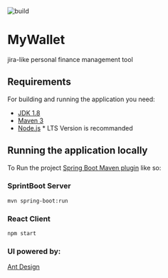 ![build](https://github.com/runqingz/PersonalManagementTool/workflows/build/badge.svg)
# MyWallet
jira-like personal finance management tool

## Requirements

For building and running the application you need:

- [JDK 1.8](http://www.oracle.com/technetwork/java/javase/downloads/jdk8-downloads-2133151.html)
- [Maven 3](https://maven.apache.org)
- [Node.js](https://nodejs.org/en/) * LTS Version is recommanded

## Running the application locally

To Run the project [Spring Boot Maven plugin](https://docs.spring.io/spring-boot/docs/current/reference/html/build-tool-plugins-maven-plugin.html) like so:

### SprintBoot Server
```shell
mvn spring-boot:run
```

### React Client
```shell
npm start
```

### UI powered by:
[Ant Design](https://ant.design/)
